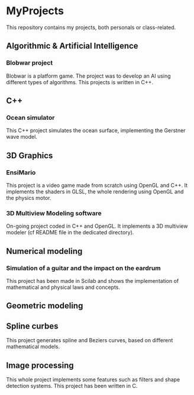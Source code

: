 # MyProjects
This repository contains my projects, both personals or class-related.

## Algorithmic & Artificial Intelligence

### Blobwar project
Blobwar is a platform game. The project was to develop an AI using different types of algorithms.
This projects is written in C++.


## C++

### Ocean simulator
This C++ project simulates the ocean surface, implementing the Gerstner wave model.


## 3D Graphics

### EnsiMario
This project is a video game made from scratch using OpenGL and C++.
It implements the shaders in GLSL, the whole rendering using OpenGL and the physics motor.

### 3D Multiview Modeling software
On-going project coded in C++ and OpenGL.
It implements a 3D multiview modeler (cf README file in the dedicated directory).


## Numerical modeling

### Simulation of a guitar and the impact on the eardrum
This project has been made in Scilab and shows the implementation of mathematical and physical laws and concepts.


## Geometric modeling

## Spline curbes
This project generates spline and Beziers curves, based on different mathematical models.


## Image processing

This whole project implements some features such as filters and shape detection systems.
This project has been written in C.
